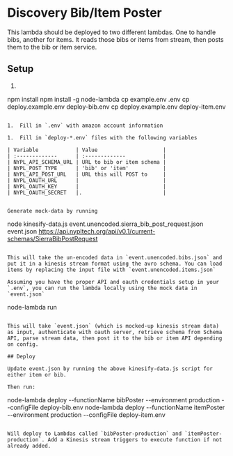 # Discovery Bib/Item Poster

This lambda should be deployed to two different lambdas.
One to handle bibs, another for items. It reads those bibs or items from stream, then posts them to the bib or item service.

## Setup

1.  ```
npm install
npm install -g node-lambda
cp example.env .env
cp deploy.example.env deploy-bib.env
cp deploy.example.env deploy-item.env
```

1.  Fill in `.env` with amazon account information

1.  Fill in `deploy-*.env` files with the following variables

| Variable            | Value                     |
| :-------------      | :-------------            |
| NYPL_API_SCHEMA_URL | URL to bib or item schema |
| NYPL_POST_TYPE      | 'bib' or 'item'           |
| NYPL_API_POST_URL   | URL this will POST to     |
| NYPL_OAUTH_URL      |                           |
| NYPL_OAUTH_KEY      |                           |
| NYPL_OAUTH_SECRET   |.                          |


Generate mock-data by running

```
node kinesify-data.js event.unencoded.sierra_bib_post_request.json event.json https://api.nypltech.org/api/v0.1/current-schemas/SierraBibPostRequest
```

This will take the un-encoded data in `event.unencoded.bibs.json` and put it in a kinesis stream format using the avro schema. You can load items by replacing the input file with `event.unencoded.items.json`

Assuming you have the proper API and oauth credentials setup in your `.env`, you can run the lambda locally using the mock data in `event.json`

```
node-lambda run
```

This will take `event.json` (which is mocked-up kinesis stream data) as input, authenticate with oauth server, retrieve schema from Schema API, parse stream data, then post it to the bib or item API depending on config.

## Deploy

Update event.json by running the above kinesify-data.js script for either item or bib.  

Then run:

```
node-lambda deploy --functionName bibPoster --environment production --configFile deploy-bib.env
node-lambda deploy --functionName itemPoster --environment production --configFile deploy-item.env
```

Will deploy to Lambdas called `bibPoster-production` and `itemPoster-production`. Add a Kinesis stream triggers to execute function if not already added.
